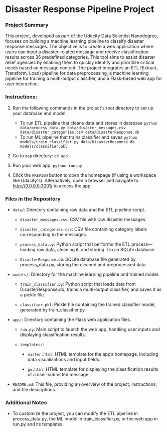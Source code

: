 # Disaster Response Pipeline Project

### Project Summary

This project, developed as part of the Udacity Data Scientist Nanodegree, focuses on building a machine learning pipeline to classify disaster response messages. The objective is to create a web application where users can input a disaster-related message and receive classification results across 36 predefined categories. This tool aims to assist disaster relief agencies by enabling them to quickly identify and prioritize critical needs based on message content. The project integrates an ETL (Extract, Transform, Load) pipeline for data preprocessing, a machine learning pipeline for training a multi-output classifier, and a Flask-based web app for user interaction.


### Instructions:
1. Run the following commands in the project's root directory to set up your database and model.

    - To run ETL pipeline that cleans data and stores in database
        `python data/process_data.py data/disaster_messages.csv data/disaster_categories.csv data/DisasterResponse.db`
    - To run ML pipeline that trains classifier and saves
        `python models/train_classifier.py data/DisasterResponse.db models/classifier.pkl`

2. Go to `app` directory: `cd app`

3. Run your web app: `python run.py`

4. Click the `PREVIEW` button to open the homepage (if using a workspace like Udacity's). Alternatively, open a browser and navigate to http://0.0.0.0:3001/ to access the app.

### Files in the Repository

- `data/`: Directory containing raw data and the ETL pipeline script.
	- `disaster_messages.csv`: CSV file with raw disaster messages.

	- `disaster_categories.csv`: CSV file containing category labels corresponding to the messages.

	- `process_data.py`: Python script that performs the ETL process—loading raw data, cleaning it, and storing it in an SQLite database.

	- `DisasterResponse.db`: SQLite database file generated by process_data.py, storing the cleaned and preprocessed data.

- `models/`: Directory for the machine learning pipeline and trained model.
	- `train_classifier.py`: Python script that loads data from DisasterResponse.db, trains a multi-output classifier, and saves it as a pickle file.

	- `classifier.pkl`: Pickle file containing the trained classifier model, generated by train_classifier.py.

- `app/`: Directory containing the Flask web application files.
	- `run.py`: Main script to launch the web app, handling user inputs and displaying classification results.

	- `templates/`:
		- `master.html`: HTML template for the app’s homepage, including data visualizations and input fields.

		- `go.html`: HTML template for displaying the classification results of a user-submitted message.

- `README.md`: This file, providing an overview of the project, instructions, and file descriptions.


### Additional Notes

- To customize the project, you can modify the ETL pipeline in process_data.py, the ML model in train_classifier.py, or the web app in run.py and its templates.







